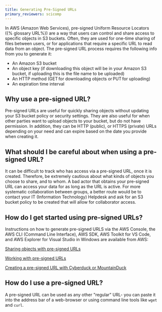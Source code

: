 ```yaml
---
title: Generating Pre-Signed URLs
primary_reviewers: scicomp
---
```


In AWS (Amazon Web Services), pre-signed Uniform Resource Locators ({% glossary URL%}) are a way that users can control and share access to specific objects in S3 buckets. Often, they are used for one-time sharing of files between users, or for applications that require a specific URL to read data from an object. The pre-signed URL process requires the following info from you to generate it: 

 - An Amazon S3 bucket 
 - An object key (if downloading this object will be in your Amazon S3 bucket, if uploading this is the file name to be uploaded) 
 - An HTTP method (GET for downloading objects or PUT for uploading) 
 - An expiration time interval 

## Why use a pre-signed URL? 

Pre-signed URLs are useful for quickly sharing objects without updating your S3 bucket policy or security settings. They are also useful for when other parties want to upload objects to your bucket, but do not have permission. In addition, they can be HTTP (public), or HTTPS (private) URLs depending on your need and can expire based on the date you provide when creating it. 

## What should I be careful about when using a pre-signed URL? 

It can be difficult to track who has access via a pre-signed URL, once it is created. Therefore, be extremely cautious about what kinds of objects you choose to share, and to whom. A bad actor that obtains your pre-signed URL can access your data for as long as the URL is active. For more systematic collaboration between groups, a better route would be to contact your IT (Information Technology) Helpdesk and ask for an S3 bucket policy to be created that will allow for collaborator access.

## How do I get started using pre-signed URLs? 

Instructions on how to generate pre-signed URLS via the AWS Console, the AWS CLI (Command Line Interface), AWS SDK, AWS Toolkit for VS Code, and AWS Explorer for Visual Studio in Windows are available from AWS:

[Sharing objects with pre-signed URLs](https://docs.aws.amazon.com/AmazonS3/latest/userguide/ShareObjectPreSignedURL.html)

[Working with pre-signed URLs](https://docs.aws.amazon.com/AmazonS3/latest/userguide/using-presigned-url.html)

[Creating a pre-signed URL with Cyberduck or MountainDuck](https://docs.cyberduck.io/protocols/s3/#pre-signed-temporary-urls)

## How do I use a pre-signed URL?

A pre-signed URL can be used as any other "regular" URL- you can paste it into the address bar of a web-browser or using command line tools like `wget` and `curl`.

